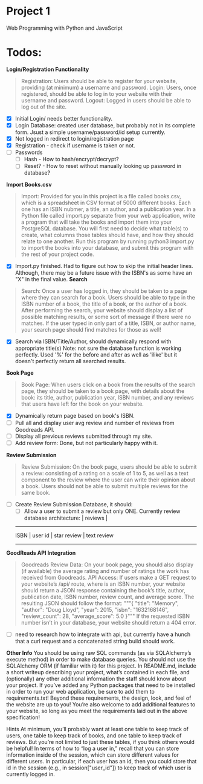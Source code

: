 # Project 1

Web Programming with Python and JavaScript

# Todos:
**Login/Registration Functionality**
> Registration: Users should be able to register for your website, providing (at minimum) a username and password.
> Login: Users, once registered, should be able to log in to your website with their username and password.
> Logout: Logged in users should be able to log out of the site.
- [x] Initial Login/ needs better functionality. 
- [x] Login Database: created user database, but probably not in its complete form. Jsust a simple username/password/id setup currently. 
- [x] Not logged in redirect to login/registration page
- [x] Registration - check if username is taken or not. 
- [ ] Passwords
    - [ ] Hash - How to hash/encrypt/decrypt?
    - [ ] Reset? - How to reset without manually looking up password in database? 

**Import Books.csv**
> Import: Provided for you in this project is a file called books.csv, which is a spreadsheet in CSV format of 5000 different books. Each one has an ISBN nubmer, a title, an author, and a publication year. In a Python file called import.py separate from your web application, write a program that will take the books and import them into your PostgreSQL database. You will first need to decide what table(s) to create, what columns those tables should have, and how they should relate to one another. Run this program by running python3 import.py to import the books into your database, and submit this program with the rest of your project code.
- [x] Import.py finished. Had to figure out how to skip the initial header lines. Although, there may be a future issue with the ISBN's as some have an "X" in the final value.
**Search**
> Search: Once a user has logged in, they should be taken to a page where they can search for a book. Users should be able to type in the ISBN number of a book, the title of a book, or the author of a book. After performing the search, your website should display a list of possible matching results, or some sort of message if there were no matches. If the user typed in only part of a title, ISBN, or author name, your search page should find matches for those as well!
- [x] Search via ISBN/Title/Author, should dynamically respond with appropriate title(s) 
Note: not sure the database function is working perfectly. Used '%' for the before and after as well as 'ilike' but it doesn't perfectly return all searched results. 

**Book Page**
> Book Page: When users click on a book from the results of the search page, they should be taken to a book page, with details about the book: its title, author, publication year, ISBN number, and any reviews that users have left for the book on your website.
- [x] Dynamically return page based on book's ISBN. 
- [ ] Pull all and display user avg review and number of reviews from Goodreads API.
- [ ] Display all previous reviews submitted through my site. 
- [ ] Add review form: Done, but not particularly happy with it. 

**Review Submission**
> Review Submission: On the book page, users should be able to submit a review: consisting of a rating on a scale of 1 to 5, as well as a text component to the review where the user can write their opinion about a book. Users should not be able to submit multiple reviews for the same book.
- [ ] Create Review Submission Database, it should:
    - [ ] Allow a user to submit a review but only ONE. 
    Currently review database architecture: 
            |    reviews     |
    ___________________________________    
    ISBN     | user id | star review | text review
    ___________________________________
**GoodReads API Integration**
>Goodreads Review Data: On your book page, you should also display (if available) the average rating and number of ratings the work has received from Goodreads.
>API Access: If users make a GET request to your website’s /api/<isbn> route, where <isbn> is an ISBN number, your website should return a JSON response containing the book’s title, author, publication date, ISBN number, review count, and average score. The resulting JSON should follow the format:
"""{
    "title": "Memory",
    "author": "Doug Lloyd",
    "year": 2015,
    "isbn": "1632168146",
    "review_count": 28,
    "average_score": 5.0
}"""
> If the requested ISBN number isn’t in your database, your website should return a 404 error.
- [ ] need to research how to integrate with api, but currently have a hunch that a curl request and a concatenated string build should work.

**Other Info**
You should be using raw SQL commands (as via SQLAlchemy’s execute method) in order to make database queries. You should not use the SQLAlchemy ORM (if familiar with it) for this project.
In README.md, include a short writeup describing your project, what’s contained in each file, and (optionally) any other additional information the staff should know about your project.
If you’ve added any Python packages that need to be installed in order to run your web application, be sure to add them to requirements.txt!
Beyond these requirements, the design, look, and feel of the website are up to you! You’re also welcome to add additional features to your website, so long as you meet the requirements laid out in the above specification!

Hints
At minimum, you’ll probably want at least one table to keep track of users, one table to keep track of books, and one table to keep track of reviews. But you’re not limited to just these tables, if you think others would be helpful!
In terms of how to “log a user in,” recall that you can store information inside of the session, which can store different values for different users. In particular, if each user has an id, then you could store that id in the session (e.g., in session["user_id"]) to keep track of which user is currently logged in.